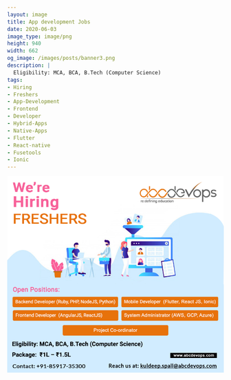 ```yaml
---
layout: image
title: App development Jobs
date: 2020-06-03
image_type: image/png
height: 940
width: 662
og_image: /images/posts/banner3.png
description: |
  Eligibility: MCA, BCA, B.Tech (Computer Science)
tags:
- Hiring
- Freshers
- App-Development
- Frontend
- Developer
- Hybrid-Apps
- Native-Apps
- Flutter
- React-native
- Fusetools
- Ionic
---
```



<!--more-->
![We are hiring Freshers](/images/posts/banner3.png)
